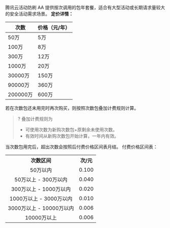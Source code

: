 腾讯云活动防刷 AA 提供按次调用的包年套餐，适合有大型活动或长期请求量较大的安全活动需求场景。
**定价详情：**

|次数                |        价格（元/年）|
|-|-|
|50万               |         5万|
|100万              |        8万|
|300万              |        12万|
|1000万            |         20万|
|30000万           |        150万|
|90000万           |        360万|
|200000万          |       600万|


若在次数包还未用完时再次购买，则按照次数包叠加计费规则计算。
>? 叠加计费规则为
>- 可使用次数为新购次数包+原剩余未使用次数。
>- 有效时间从新购次数包开始计算，一年内有效。


当次数包用完后，超出次数会按照后付费价格区间表月结。
付费价格区间表：
<table><tbody>
<tr><th><center>次数区间</th><th><center>  次/元</center></th></tr>
<tr><td><center>50万以内</center></td><td><center>0.100</center></td></tr>
<tr><td><center>50万以上 - 300万以内</center></td><td><center>0.040</center></td></tr>
<tr><td><center>300万以上 - 1000万以内</center></td><td><center>0.020</center></td></tr>
<tr><td><center>1000万以上 - 3000万以内</center></td><td><center>0.010</center></td></tr>
<tr><td><center>3000万以上 - 10000万以内</center></td><td><center>0.006</center></td></tr>
<tr><td><center>10000万以上</center></td><td><center>0.006</center></td></tr>
</table>

